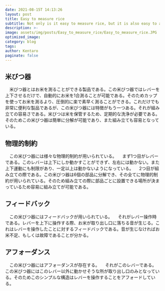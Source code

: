 ```yaml
---
date: 2021-08-15T 14:13:26
layout: post
title: Easy to measure rice
subtitle: Not only is it easy to measure rice, but it is also easy to assemble
description: >-
image: assets/img/posts/Easy_to_measure_rice/Easy_to_measure_rice.JPG
optimized_image: 
category: blog
tags: 
author: Kentaro
paginate: false
---
```


## 米びつ器

　米びつ器とはお米を測ることができる製品である。この米びつ器ではレバーを上下させるだけで、自動的にお米を1合測ることが可能である。そのためカップを使ってお米を測るより、圧倒的に楽で素早く測ることができる。これだけでも非常に便利な製品であるが、この米びつ器には特徴がもう一つある。それが組み立ての容易さである。米びつは米を保管するため、定期的な洗浄が必要である。そのためこの米びつ器は簡単に分解が可能であり、また組み立ても容易となっている。

## 物理的制約

　この米びつ器には様々な物理的制約が用いられている。
　まず1つ目がレバーである。このレバーは上下にしか動かすことができず、左右には動かない。また上下運動にも制限があり、一定以上は動かないようになっている。
　2つ目が組み立ての際である。この米びつ器は6個の部品に分解でき、その全てに物理的制約が用いられている。そのため組み立ての際に部品ごとに設置できる場所が決まっているため容易に組み立てが可能である。

## フィードバック

　この米びつ器にはフィードバックが用いられている。
　それがレバー操作時である。レバーを上下に操作する際、お米が取り出し口に落ちる音が生じる。これはレバーを操作したことに対するフィードバックである。音が生じなければお米不足、もしくは故障であることが分かる。
　
　
　

## アフォーダンス

　この米びつ器にはアフォーダンスが存在する。
　それがこのレバーである。この米びつ器にはこのレバー以外に動かせそうな所が取り出し口のみとなっている。そのためこのシンプルな構造はレバーを操作することをアフォードしている。